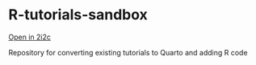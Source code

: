 # R-tutorials-sandbox

[Open in 2i2c](https://openscapes.2i2c.cloud/hub/user-redirect/git-pull?repo=https%3A%2F%2Fgithub.com%2FNASA-Openscapes%2FR-tutorials-sandbox&urlpath=rstudio%2Ftree%2FR-tutorials-sandbox%2FREADME.md&branch=main)

Repository for converting existing tutorials to Quarto and adding R code
